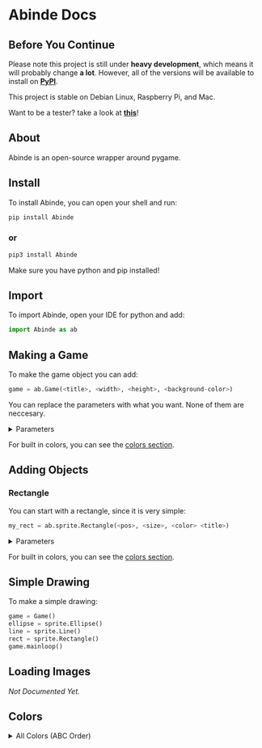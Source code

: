 # Abinde Docs

## Before You Continue

Please note this project is still under __heavy development__, which means it will probably change __a lot__. However, all of the versions will be available to install on [__PyPI__](https://pypi.org/project/Abinde).

This project is stable on Debian Linux, Raspberry Pi, and Mac.

Want to be a tester? take a look at [__this__](https://github.com/desvasicek/Abinde/discussions/6)!

## About

Abinde is an open-source wrapper around pygame.

## Install

To install Abinde, you can open your shell and run:

```sh
pip install Abinde
```

### or

```sh
pip3 install Abinde
```

Make sure you have python and pip installed!

## Import

To import Abinde, open your IDE for python and add:

```python
import Abinde as ab
```

## Making a Game

To make the game object you can add:

```python
game = ab.Game(<title>, <width>, <height>, <background-color>)
```
You can replace the parameters with what you want. None of them are neccesary. 

<details><summary>Parameters</summary>
Title is a string for the title of the window, width is an integer for the width of the window, height is also an integer for the height of the window, background-color is an rgb tuple or color object for the background of the window.
</details>

For built in colors, you can see the [colors section](#colors).

## Adding Objects

### Rectangle

You can start with a rectangle, since it is very simple:

```python
my_rect = ab.sprite.Rectangle(<pos>, <size>, <color> <title>)
```

<details><summary>Parameters</summary>
Pos is an int list for the the position of the rectangle, size is an int list for the size of the rectange, color is an rgb tuple or color object, title is a string for the name of the object.
</details>

For built in colors, you can see the [colors section](#colors).

## Simple Drawing

To make a simple drawing:

```python
game = Game()
ellipse = sprite.Ellipse()
line = sprite.Line()
rect = sprite.Rectangle()
game.mainloop()
```

##

## Loading Images

_Not Documented Yet._

## Colors

<details><summary>All Colors (ABC Order)</summary>


<li><b>ALICEBLUE</b></li>
<li><b>ANTIQUEWHITE</b></li>
<li><b>ANTIQUEWHITE1</b></li>
<li><b>ANTIQUEWHITE2</b></li>
<li><b>ANTIQUEWHITE3</b></li>
<li><b>ANTIQUEWHITE4</b></li>
<li><b>AQUA</b></li>
<li><b>AQUAMARINE1</b></li>
<li><b>AQUAMARINE2</b></li>
<li><b>AQUAMARINE3</b></li>
<li><b>AQUAMARINE4</b></li>
<li><b>AZURE1</b></li>
<li><b>AZURE2</b></li>
<li><b>AZURE3</b></li>
<li><b>AZURE4</b></li>
<li><b>BANANA</b></li>
<li><b>BEIGE</b></li>
<li><b>BISQUE1</b></li>
<li><b>BISQUE2</b></li>
<li><b>BISQUE3</b></li>
<li><b>BISQUE4</b></li>
<li><b>BLACK</b></li>
<li><b>BLANCHEDALMOND</b></li>
<li><b>BLUE</b></li>
<li><b>BLUE2</b></li>
<li><b>BLUE3</b></li>
<li><b>BLUE4</b></li>
<li><b>BLUEVIOLET</b></li>
<li><b>BRICK</b></li>
<li><b>BROWN</b></li>
<li><b>BROWN1</b></li>
<li><b>BROWN2</b></li>
<li><b>BROWN3</b></li>
<li><b>BROWN4</b></li>
<li><b>BURLYWOOD</b></li>
<li><b>BURLYWOOD1</b></li>
<li><b>BURLYWOOD2</b></li>
<li><b>BURLYWOOD3</b></li>
<li><b>BURLYWOOD4</b></li>
<li><b>BURNTSIENNA</b></li>
<li><b>BURNTUMBER</b></li>
<li><b>CADETBLUE</b></li>
<li><b>CADETBLUE1</b></li>
<li><b>CADETBLUE2</b></li>
<li><b>CADETBLUE3</b></li>
<li><b>CADETBLUE4</b></li>
<li><b>CADMIUMORANGE</b></li>
<li><b>CADMIUMYELLOW</b></li>
<li><b>CARROT</b></li>
<li><b>CHARTREUSE1</b></li>
<li><b>CHARTREUSE2</b></li>
<li><b>CHARTREUSE3</b></li>
<li><b>CHARTREUSE4</b></li>
<li><b>CHOCOLATE</b></li>
<li><b>CHOCOLATE1</b></li>
<li><b>CHOCOLATE2</b></li>
<li><b>CHOCOLATE3</b></li>
<li><b>CHOCOLATE4</b></li>
<li><b>COBALT</b></li>
<li><b>COBALTGREEN</b></li>
<li><b>COLDGREY</b></li>
<li><b>CORAL</b></li>
<li><b>CORAL1</b></li>
<li><b>CORAL2</b></li>
<li><b>CORAL3</b></li>
<li><b>CORAL4</b></li>
<li><b>CORNFLOWERBLUE</b></li>
<li><b>CORNSILK1</b></li>
<li><b>CORNSILK2</b></li>
<li><b>CORNSILK3</b></li>
<li><b>CORNSILK4</b></li>
<li><b>CRIMSON</b></li>
<li><b>CYAN2</b></li>
<li><b>CYAN3</b></li>
<li><b>CYAN4</b></li>
<li><b>DARKGOLDENROD</b></li>
<li><b>DARKGOLDENROD1</b></li>
<li><b>DARKGOLDENROD2</b></li>
<li><b>DARKGOLDENROD3</b></li>
<li><b>DARKGOLDENROD4</b></li>
<li><b>DARKGRAY</b></li>
<li><b>DARKGREEN</b></li>
<li><b>DARKKHAKI</b></li>
<li><b>DARKOLIVEGREEN</b></li>
<li><b>DARKOLIVEGREEN1</b></li>
<li><b>DARKOLIVEGREEN2</b></li>
<li><b>DARKOLIVEGREEN3</b></li>
<li><b>DARKOLIVEGREEN4</b></li>
<li><b>DARKORANGE</b></li>
<li><b>DARKORANGE1</b></li>
<li><b>DARKORANGE2</b></li>
<li><b>DARKORANGE3</b></li>
<li><b>DARKORANGE4</b></li>
<li><b>DARKORCHID</b></li>
<li><b>DARKORCHID1</b></li>
<li><b>DARKORCHID2</b></li>
<li><b>DARKORCHID3</b></li>
<li><b>DARKORCHID4</b></li>
<li><b>DARKSALMON</b></li>
<li><b>DARKSEAGREEN</b></li>
<li><b>DARKSEAGREEN1</b></li>
<li><b>DARKSEAGREEN2</b></li>
<li><b>DARKSEAGREEN3</b></li>
<li><b>DARKSEAGREEN4</b></li>
<li><b>DARKSLATEBLUE</b></li>
<li><b>DARKSLATEGRAY</b></li>
<li><b>DARKSLATEGRAY1</b></li>
<li><b>DARKSLATEGRAY2</b></li>
<li><b>DARKSLATEGRAY3</b></li>
<li><b>DARKSLATEGRAY4</b></li>
<li><b>DARKTURQUOISE</b></li>
<li><b>DARKVIOLET</b></li>
<li><b>DEEPPINK1</b></li>
<li><b>DEEPPINK2</b></li>
<li><b>DEEPPINK3</b></li>
<li><b>DEEPPINK4</b></li>
<li><b>DEEPSKYBLUE1</b></li>
<li><b>DEEPSKYBLUE2</b></li>
<li><b>DEEPSKYBLUE3</b></li>
<li><b>DEEPSKYBLUE4</b></li>
<li><b>DIMGRAY</b></li>
<li><b>DIMGRAY</b></li>
<li><b>DODGERBLUE1</b></li>
<li><b>DODGERBLUE2</b></li>
<li><b>DODGERBLUE3</b></li>
<li><b>DODGERBLUE4</b></li>
<li><b>EGGSHELL</b></li>
<li><b>EMERALDGREEN</b></li>
<li><b>FIREBRICK</b></li>
<li><b>FIREBRICK1</b></li>
<li><b>FIREBRICK2</b></li>
<li><b>FIREBRICK3</b></li>
<li><b>FIREBRICK4</b></li>
<li><b>FLESH</b></li>
<li><b>FLORALWHITE</b></li>
<li><b>FORESTGREEN</b></li>
<li><b>GAINSBORO</b></li>
<li><b>GHOSTWHITE</b></li>
<li><b>GOLD1</b></li>
<li><b>GOLD2</b></li>
<li><b>GOLD3</b></li>
<li><b>GOLD4</b></li>
<li><b>GOLDENROD</b></li>
<li><b>GOLDENROD1</b></li>
<li><b>GOLDENROD2</b></li>
<li><b>GOLDENROD3</b></li>
<li><b>GOLDENROD4</b></li>
<li><b>GRAY</b></li>
<li><b>GRAY1</b></li>
<li><b>GRAY10</b></li>
<li><b>GRAY11</b></li>
<li><b>GRAY12</b></li>
<li><b>GRAY13</b></li>
<li><b>GRAY14</b></li>
<li><b>GRAY15</b></li>
<li><b>GRAY16</b></li>
<li><b>GRAY17</b></li>
<li><b>GRAY18</b></li>
<li><b>GRAY19</b></li>
<li><b>GRAY2</b></li>
<li><b>GRAY20</b></li>
<li><b>GRAY21</b></li>
<li><b>GRAY22</b></li>
<li><b>GRAY23</b></li>
<li><b>GRAY24</b></li>
<li><b>GRAY25</b></li>
<li><b>GRAY26</b></li>
<li><b>GRAY27</b></li>
<li><b>GRAY28</b></li>
<li><b>GRAY29</b></li>
<li><b>GRAY3</b></li>
<li><b>GRAY30</b></li>
<li><b>GRAY31</b></li>
<li><b>GRAY32</b></li>
<li><b>GRAY33</b></li>
<li><b>GRAY34</b></li>
<li><b>GRAY35</b></li>
<li><b>GRAY36</b></li>
<li><b>GRAY37</b></li>
<li><b>GRAY38</b></li>
<li><b>GRAY39</b></li>
<li><b>GRAY4</b></li>
<li><b>GRAY40</b></li>
<li><b>GRAY42</b></li>
<li><b>GRAY43</b></li>
<li><b>GRAY44</b></li>
<li><b>GRAY45</b></li>
<li><b>GRAY46</b></li>
<li><b>GRAY47</b></li>
<li><b>GRAY48</b></li>
<li><b>GRAY49</b></li>
<li><b>GRAY5</b></li>
<li><b>GRAY50</b></li>
<li><b>GRAY51</b></li>
<li><b>GRAY52</b></li>
<li><b>GRAY53</b></li>
<li><b>GRAY54</b></li>
<li><b>GRAY55</b></li>
<li><b>GRAY56</b></li>
<li><b>GRAY57</b></li>
<li><b>GRAY58</b></li>
<li><b>GRAY59</b></li>
<li><b>GRAY6</b></li>
<li><b>GRAY60</b></li>
<li><b>GRAY61</b></li>
<li><b>GRAY62</b></li>
<li><b>GRAY63</b></li>
<li><b>GRAY64</b></li>
<li><b>GRAY65</b></li>
<li><b>GRAY66</b></li>
<li><b>GRAY67</b></li>
<li><b>GRAY68</b></li>
<li><b>GRAY69</b></li>
<li><b>GRAY7</b></li>
<li><b>GRAY70</b></li>
<li><b>GRAY71</b></li>
<li><b>GRAY72</b></li>
<li><b>GRAY73</b></li>
<li><b>GRAY74</b></li>
<li><b>GRAY75</b></li>
<li><b>GRAY76</b></li>
<li><b>GRAY77</b></li>
<li><b>GRAY78</b></li>
<li><b>GRAY79</b></li>
<li><b>GRAY8</b></li>
<li><b>GRAY80</b></li>
<li><b>GRAY81</b></li>
<li><b>GRAY82</b></li>
<li><b>GRAY83</b></li>
<li><b>GRAY84</b></li>
<li><b>GRAY85</b></li>
<li><b>GRAY86</b></li>
<li><b>GRAY87</b></li>
<li><b>GRAY88</b></li>
<li><b>GRAY89</b></li>
<li><b>GRAY9</b></li>
<li><b>GRAY90</b></li>
<li><b>GRAY91</b></li>
<li><b>GRAY92</b></li>
<li><b>GRAY93</b></li>
<li><b>GRAY94</b></li>
<li><b>GRAY95</b></li>
<li><b>GRAY97</b></li>
<li><b>GRAY98</b></li>
<li><b>GRAY99</b></li>
<li><b>GREEN</b></li>
<li><b>GREEN1</b></li>
<li><b>GREEN2</b></li>
<li><b>GREEN3</b></li>
<li><b>GREEN4</b></li>
<li><b>GREENYELLOW</b></li>
<li><b>HONEYDEW1</b></li>
<li><b>HONEYDEW2</b></li>
<li><b>HONEYDEW3</b></li>
<li><b>HONEYDEW4</b></li>
<li><b>HOTPINK</b></li>
<li><b>HOTPINK1</b></li>
<li><b>HOTPINK2</b></li>
<li><b>HOTPINK3</b></li>
<li><b>HOTPINK4</b></li>
<li><b>INDIANRED</b></li>
<li><b>INDIANRED</b></li>
<li><b>INDIANRED1</b></li>
<li><b>INDIANRED2</b></li>
<li><b>INDIANRED3</b></li>
<li><b>INDIANRED4</b></li>
<li><b>INDIGO</b></li>
<li><b>IVORY1</b></li>
<li><b>IVORY2</b></li>
<li><b>IVORY3</b></li>
<li><b>IVORY4</b></li>
<li><b>IVORYBLACK</b></li>
<li><b>KHAKI</b></li>
<li><b>KHAKI1</b></li>
<li><b>KHAKI2</b></li>
<li><b>KHAKI3</b></li>
<li><b>KHAKI4</b></li>
<li><b>LAVENDER</b></li>
<li><b>LAVENDERBLUSH1</b></li>
<li><b>LAVENDERBLUSH2</b></li>
<li><b>LAVENDERBLUSH3</b></li>
<li><b>LAVENDERBLUSH4</b></li>
<li><b>LAWNGREEN</b></li>
<li><b>LEMONCHIFFON1</b></li>
<li><b>LEMONCHIFFON2</b></li>
<li><b>LEMONCHIFFON3</b></li>
<li><b>LEMONCHIFFON4</b></li>
<li><b>LIGHTBLUE</b></li>
<li><b>LIGHTBLUE1</b></li>
<li><b>LIGHTBLUE2</b></li>
<li><b>LIGHTBLUE3</b></li>
<li><b>LIGHTBLUE4</b></li>
<li><b>LIGHTCORAL</b></li>
<li><b>LIGHTCYAN1</b></li>
<li><b>LIGHTCYAN2</b></li>
<li><b>LIGHTCYAN3</b></li>
<li><b>LIGHTCYAN4</b></li>
<li><b>LIGHTGOLDENROD1</b></li>
<li><b>LIGHTGOLDENROD2</b></li>
<li><b>LIGHTGOLDENROD3</b></li>
<li><b>LIGHTGOLDENROD4</b></li>
<li><b>LIGHTGOLDENRODYELLOW</b></li>
<li><b>LIGHTGREY</b></li>
<li><b>LIGHTPINK</b></li>
<li><b>LIGHTPINK1</b></li>
<li><b>LIGHTPINK2</b></li>
<li><b>LIGHTPINK3</b></li>
<li><b>LIGHTPINK4</b></li>
<li><b>LIGHTSALMON1</b></li>
<li><b>LIGHTSALMON2</b></li>
<li><b>LIGHTSALMON3</b></li>
<li><b>LIGHTSALMON4</b></li>
<li><b>LIGHTSEAGREEN</b></li>
<li><b>LIGHTSKYBLUE</b></li>
<li><b>LIGHTSKYBLUE1</b></li>
<li><b>LIGHTSKYBLUE2</b></li>
<li><b>LIGHTSKYBLUE3</b></li>
<li><b>LIGHTSKYBLUE4</b></li>
<li><b>LIGHTSLATEBLUE</b></li>
<li><b>LIGHTSLATEGRAY</b></li>
<li><b>LIGHTSTEELBLUE</b></li>
<li><b>LIGHTSTEELBLUE1</b></li>
<li><b>LIGHTSTEELBLUE2</b></li>
<li><b>LIGHTSTEELBLUE3</b></li>
<li><b>LIGHTSTEELBLUE4</b></li>
<li><b>LIGHTYELLOW1</b></li>
<li><b>LIGHTYELLOW2</b></li>
<li><b>LIGHTYELLOW3</b></li>
<li><b>LIGHTYELLOW4</b></li>
<li><b>LIMEGREEN</b></li>
<li><b>LINEN</b></li>
<li><b>MAGENTA</b></li>
<li><b>MAGENTA2</b></li>
<li><b>MAGENTA3</b></li>
<li><b>MAGENTA4</b></li>
<li><b>MANGANESEBLUE</b></li>
<li><b>MAROON</b></li>
<li><b>MAROON1</b></li>
<li><b>MAROON2</b></li>
<li><b>MAROON3</b></li>
<li><b>MAROON4</b></li>
<li><b>MEDIUMORCHID</b></li>
<li><b>MEDIUMORCHID1</b></li>
<li><b>MEDIUMORCHID2</b></li>
<li><b>MEDIUMORCHID3</b></li>
<li><b>MEDIUMORCHID4</b></li>
<li><b>MEDIUMPURPLE</b></li>
<li><b>MEDIUMPURPLE1</b></li>
<li><b>MEDIUMPURPLE2</b></li>
<li><b>MEDIUMPURPLE3</b></li>
<li><b>MEDIUMPURPLE4</b></li>
<li><b>MEDIUMSEAGREEN</b></li>
<li><b>MEDIUMSLATEBLUE</b></li>
<li><b>MEDIUMSPRINGGREEN</b></li>
<li><b>MEDIUMTURQUOISE</b></li>
<li><b>MEDIUMVIOLETRED</b></li>
<li><b>MELON</b></li>
<li><b>MIDNIGHTBLUE</b></li>
<li><b>MINT</b></li>
<li><b>MINTCREAM</b></li>
<li><b>MISTYROSE1</b></li>
<li><b>MISTYROSE2</b></li>
<li><b>MISTYROSE3</b></li>
<li><b>MISTYROSE4</b></li>
<li><b>MOCCASIN</b></li>
<li><b>NAVAJOWHITE1</b></li>
<li><b>NAVAJOWHITE2</b></li>
<li><b>NAVAJOWHITE3</b></li>
<li><b>NAVAJOWHITE4</b></li>
<li><b>NAVY</b></li>
<li><b>OLDLACE</b></li>
<li><b>OLIVE</b></li>
<li><b>OLIVEDRAB</b></li>
<li><b>OLIVEDRAB1</b></li>
<li><b>OLIVEDRAB2</b></li>
<li><b>OLIVEDRAB3</b></li>
<li><b>OLIVEDRAB4</b></li>
<li><b>ORANGE</b></li>
<li><b>ORANGE1</b></li>
<li><b>ORANGE2</b></li>
<li><b>ORANGE3</b></li>
<li><b>ORANGE4</b></li>
<li><b>ORANGERED1</b></li>
<li><b>ORANGERED2</b></li>
<li><b>ORANGERED3</b></li>
<li><b>ORANGERED4</b></li>
<li><b>ORCHID</b></li>
<li><b>ORCHID1</b></li>
<li><b>ORCHID2</b></li>
<li><b>ORCHID3</b></li>
<li><b>ORCHID4</b></li>
<li><b>PALEGOLDENROD</b></li>
<li><b>PALEGREEN</b></li>
<li><b>PALEGREEN1</b></li>
<li><b>PALEGREEN2</b></li>
<li><b>PALEGREEN3</b></li>
<li><b>PALEGREEN4</b></li>
<li><b>PALETURQUOISE1</b></li>
<li><b>PALETURQUOISE2</b></li>
<li><b>PALETURQUOISE3</b></li>
<li><b>PALETURQUOISE4</b></li>
<li><b>PALEVIOLETRED</b></li>
<li><b>PALEVIOLETRED1</b></li>
<li><b>PALEVIOLETRED2</b></li>
<li><b>PALEVIOLETRED3</b></li>
<li><b>PALEVIOLETRED4</b></li>
<li><b>PAPAYAWHIP</b></li>
<li><b>PEACHPUFF1</b></li>
<li><b>PEACHPUFF2</b></li>
<li><b>PEACHPUFF3</b></li>
<li><b>PEACHPUFF4</b></li>
<li><b>PEACOCK</b></li>
<li><b>PINK</b></li>
<li><b>PINK1</b></li>
<li><b>PINK2</b></li>
<li><b>PINK3</b></li>
<li><b>PINK4</b></li>
<li><b>PLUM</b></li>
<li><b>PLUM1</b></li>
<li><b>PLUM2</b></li>
<li><b>PLUM3</b></li>
<li><b>PLUM4</b></li>
<li><b>POWDERBLUE</b></li>
<li><b>PURPLE</b></li>
<li><b>PURPLE1</b></li>
<li><b>PURPLE2</b></li>
<li><b>PURPLE3</b></li>
<li><b>PURPLE4</b></li>
<li><b>RASPBERRY</b></li>
<li><b>RAWSIENNA</b></li>
<li><b>RED1</b></li>
<li><b>RED2</b></li>
<li><b>RED3</b></li>
<li><b>RED4</b></li>
<li><b>ROSYBROWN</b></li>
<li><b>ROSYBROWN1</b></li>
<li><b>ROSYBROWN2</b></li>
<li><b>ROSYBROWN3</b></li>
<li><b>ROSYBROWN4</b></li>
<li><b>ROYALBLUE</b></li>
<li><b>ROYALBLUE1</b></li>
<li><b>ROYALBLUE2</b></li>
<li><b>ROYALBLUE3</b></li>
<li><b>ROYALBLUE4</b></li>
<li><b>SALMON</b></li>
<li><b>SALMON1</b></li>
<li><b>SALMON2</b></li>
<li><b>SALMON3</b></li>
<li><b>SALMON4</b></li>
<li><b>SANDYBROWN</b></li>
<li><b>SAPGREEN</b></li>
<li><b>SEAGREEN1</b></li>
<li><b>SEAGREEN2</b></li>
<li><b>SEAGREEN3</b></li>
<li><b>SEAGREEN4</b></li>
<li><b>SEASHELL1</b></li>
<li><b>SEASHELL2</b></li>
<li><b>SEASHELL3</b></li>
<li><b>SEASHELL4</b></li>
<li><b>SEPIA</b></li>
<li><b>SGIBEET</b></li>
<li><b>SGIBRIGHTGRAY</b></li>
<li><b>SGICHARTREUSE</b></li>
<li><b>SGIDARKGRAY</b></li>
<li><b>SGIGRAY12</b></li>
<li><b>SGIGRAY16</b></li>
<li><b>SGIGRAY32</b></li>
<li><b>SGIGRAY36</b></li>
<li><b>SGIGRAY52</b></li>
<li><b>SGIGRAY56</b></li>
<li><b>SGIGRAY72</b></li>
<li><b>SGIGRAY76</b></li>
<li><b>SGIGRAY92</b></li>
<li><b>SGIGRAY96</b></li>
<li><b>SGILIGHTBLUE</b></li>
<li><b>SGILIGHTGRAY</b></li>
<li><b>SGIOLIVEDRAB</b></li>
<li><b>SGISALMON</b></li>
<li><b>SGISLATEBLUE</b></li>
<li><b>SGITEAL</b></li>
<li><b>SIENNA</b></li>
<li><b>SIENNA1</b></li>
<li><b>SIENNA2</b></li>
<li><b>SIENNA3</b></li>
<li><b>SIENNA4</b></li>
<li><b>SILVER</b></li>
<li><b>SKYBLUE</b></li>
<li><b>SKYBLUE1</b></li>
<li><b>SKYBLUE2</b></li>
<li><b>SKYBLUE3</b></li>
<li><b>SKYBLUE4</b></li>
<li><b>SLATEBLUE</b></li>
<li><b>SLATEBLUE1</b></li>
<li><b>SLATEBLUE2</b></li>
<li><b>SLATEBLUE3</b></li>
<li><b>SLATEBLUE4</b></li>
<li><b>SLATEGRAY</b></li>
<li><b>SLATEGRAY1</b></li>
<li><b>SLATEGRAY2</b></li>
<li><b>SLATEGRAY3</b></li>
<li><b>SLATEGRAY4</b></li>
<li><b>SNOW1</b></li>
<li><b>SNOW2</b></li>
<li><b>SNOW3</b></li>
<li><b>SNOW4</b></li>
<li><b>SPRINGGREEN</b></li>
<li><b>SPRINGGREEN1</b></li>
<li><b>SPRINGGREEN2</b></li>
<li><b>SPRINGGREEN3</b></li>
<li><b>STEELBLUE</b></li>
<li><b>STEELBLUE1</b></li>
<li><b>STEELBLUE2</b></li>
<li><b>STEELBLUE3</b></li>
<li><b>STEELBLUE4</b></li>
<li><b>TAN</b></li>
<li><b>TAN1</b></li>
<li><b>TAN2</b></li>
<li><b>TAN3</b></li>
<li><b>TAN4</b></li>
<li><b>TEAL</b></li>
<li><b>THISTLE</b></li>
<li><b>THISTLE1</b></li>
<li><b>THISTLE2</b></li>
<li><b>THISTLE3</b></li>
<li><b>THISTLE4</b></li>
<li><b>TOMATO1</b></li>
<li><b>TOMATO2</b></li>
<li><b>TOMATO3</b></li>
<li><b>TOMATO4</b></li>
<li><b>TURQUOISE</b></li>
<li><b>TURQUOISE1</b></li>
<li><b>TURQUOISE2</b></li>
<li><b>TURQUOISE3</b></li>
<li><b>TURQUOISE4</b></li>
<li><b>TURQUOISEBLUE</b></li>
<li><b>VIOLET</b></li>
<li><b>VIOLETRED</b></li>
<li><b>VIOLETRED1</b></li>
<li><b>VIOLETRED2</b></li>
<li><b>VIOLETRED3</b></li>
<li><b>VIOLETRED4</b></li>
<li><b>WARMGREY</b></li>
<li><b>WHEAT</b></li>
<li><b>WHEAT1</b></li>
<li><b>WHEAT2</b></li>
<li><b>WHEAT3</b></li>
<li><b>WHEAT4</b></li>
<li><b>WHITE</b></li>
<li><b>WHITESMOKE</b></li>
<li><b>WHITESMOKE</b></li>
<li><b>YELLOW1</b></li>
<li><b>YELLOW2</b></li>
<li><b>YELLOW3</b></li>
<li><b>YELLOW4</b></li>


</details>